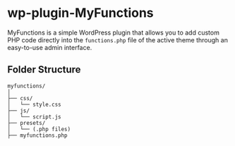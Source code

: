 # wp-plugin-MyFunctions
MyFunctions is a simple WordPress plugin that allows you to add custom PHP code directly into the `functions.php` file of the active theme through an easy-to-use admin interface.


## Folder Structure
```
myfunctions/
│
├── css/
│   └── style.css
├── js/
│   └── script.js
├── presets/
│   └── (.php files)
├── myfunctions.php
```
